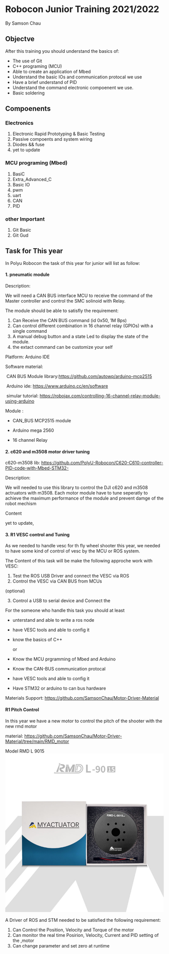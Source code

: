 # Robocon Junior Training 2021/2022
By Samson Chau 

## Objectve 

After this training you should understand the basics of:

* The use of Git
* C++ programing (MCU)
* Able to create an application of Mbed 
* Understand the basic IOs and communication protocal we use 
* Have a brief understand of PID
* Understand the command electronic compoenent we use.
* Basic soldering 

## Compoenents

### Electronics 

1. Electronic Rapid Prototyping & Basic Testing
2. Passive compoents and system wiring
3. Diodes && fuse
4. yet to update

### MCU programing (Mbed)

1. BasiC 
2. Extra_Advanced_C
3. Basic IO
4. pwm
5. uart
6. CAN
7. PID

### other Important

1. Git Basic
2. Git Gud

## Task for This year 

In Polyu Robocon the task of this year for junior will list as follow:

#### 1. pneumatic module 

Description:

We will need a CAN BUS interface MCU to receive the command of the Master controller and control the SMC solinoid with Relay.

The module should be able to satisfly the requirement:

1. Can Receive the  CAN BUS command (id 0x50, 1M Bps) 
2. Can control different combination in 16 channel relay (GPIOs)  with a single command 
3. A manual debug button and a state Led to display the state of the module.
4. the extact command can be customize your self

Platform: Arduino IDE 

Software material:

​	CAN BUS Module library:https://github.com/autowp/arduino-mcp2515

​	Arduino ide: https://www.arduino.cc/en/software

​	simular tutorial: https://robojax.com/controlling-16-channel-relay-module-using-arduino

Module :

* CAN_BUS MCP2515 module

* Arduino mega 2560

* 16 channel Relay 

  

#### 2. c620 and m3508 motor driver tuning 

c620-m3508 lib: https://github.com/PolyU-Robocon/C620-C610-controller-PID-code-with-Mbed-STM32-

Description:

We will needed to use this library to control the DJI c620 and m3508 actruators with m3508. Each motor module have to tune seperatly to achieve the maximum performance of the module and prevent damge of the robot mechism 

Content 

yet to update,



#### 3. R1 VESC control and Tuning 

As we needed to handle vesc for th fly wheel shooter this year, we needed to have some kind of control of vesc by the MCU or ROS system. 

The Content of this task will be make the following approche work  with VESC:

1. Test the ROS USB Driver and connect the VESC via ROS
2. Control the VESC via CAN BUS from MCUs

(optional)

3. Control a USB to serial device and Connect the  

For the someone who handle this task you should at least

* unterstand and able to write a ros node

* have VESC tools and able to config it 

* know the basics of C++ 

  or 

* Know the MCU prgramming of Mbed and Arduino

* Know the CAN-BUS communication protocal 

* have VESC tools and able to config it 

* Have STM32 or arduino to can bus hardware

Materials Support: https://github.com/SamsonChau/Motor-Driver-Material

#### R1 Pitch Control 

In this year we have a new motor to control the pitch of the shooter with the new rmd motor

material: https://github.com/SamsonChau/Motor-Driver-Material/tree/main/RMD_motor

Model RMD L 9015 ![](https://github.com/SamsonChau/Robocon_Training_2021-2022_backup/blob/main/pic/RMD_L_9015.jpg)

  





A Driver of ROS and STM needed to be satisfied the following requirement:

1. Can Control the Position, Velocity and Torque of the motor 
2. Can monitor the real time Posirion, Velocity, Current and PID setting of the ,motor 
3. Can change parameter and set zero at  runtime 
